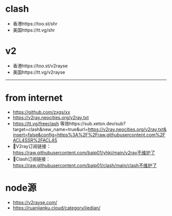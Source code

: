 # clash
- 香港https://too.st/shr
- 美国https://tt.vg/shr
# v2
- 香港https://too.st/v2rayse
- 美国https://tt.vg/v2rayse

---
# from internet
- https://github.com/zxgs/xx
- https://v2ray.neocities.org/v2ray.txt
- https://tt.vg/freeclash  等效https://sub.xeton.dev/sub?target=clash&new_name=true&url=https://v2ray.neocities.org/v2ray.txt&insert=false&config=https%3A%2F%2Fraw.githubusercontent.com%2FACL4SSR%2FACL4S
- 📢V2ray订阅链接：https://raw.githubusercontent.com/baip01/yhkj/main/v2ray不维护了
- 📢Clash订阅链接：https://raw.githubusercontent.com/baip01/clash/main/clash不维护了



# node源
- https://v2rayse.com/
- https://ruanjianku.cloud/category/jiedian/
